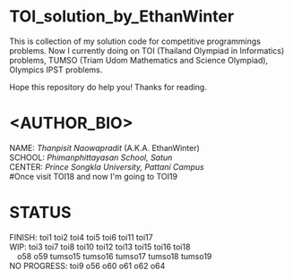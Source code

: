 # TOI_solution_by_EthanWinter

This is collection of my solution code for competitive programmings problems.
Now I currently doing on TOI (Thailand Olympiad in Informatics) problems, 
TUMSO (Triam Udom Mathematics and Science Olympiad), Olympics IPST problems.

Hope this repository do help you! Thanks for reading.

# <AUTHOR_BIO>
NAME: *Thanpisit Naowapradit* (A.K.A. EthanWinter)  <br />
SCHOOL: *Phimanphittayasan School, Satun*  <br />
CENTER: *Prince Songkla University, Pattani Campus*  <br />
#Once visit TOI18 and now I'm going to TOI19  <br />

# STATUS
FINISH: toi1 toi2 toi4 toi5 toi6 toi11 toi17 <br />
WIP: toi3 toi7 toi8 toi10 toi12 toi13 toi15 toi16 toi18 <br />
&emsp;o58 o59 tumso15 tumso16 tumso17 tumso18 tumso19 <br />
NO PROGRESS: toi9 o56 o60 o61 o62 o64  <br />
